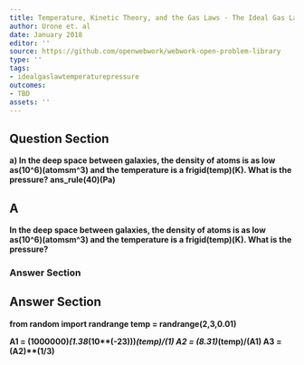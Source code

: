 ```yaml
---
title: Temperature, Kinetic Theory, and the Gas Laws - The Ideal Gas Law
author: Urone et. al
date: January 2018
editor: ''
source: https://github.com/openwebwork/webwork-open-problem-library
type: ''
tags:
- idealgaslawtemperaturepressure
outcomes:
- TBD
assets: ''
---
```


## Question Section 

<b>
a) In the deep space between galaxies, the density of atoms is as low as(10^6)(atomsm^3) and the temperature is a frigid(temp)(K). What is the pressure?
ans_rule(40)(Pa)

## A
In the deep space between galaxies, the density of atoms is as low as(10^6)(atomsm^3) and the temperature is a frigid(temp)(K). What is the pressure?
### Answer Section


## Answer Section

from random import randrange
temp = randrange(2,3,0.01)

A1 = (1000000)*(1.38*(10**(-23)))*(temp)/(1)
A2 = (8.31)*(temp)/(A1)
A3 = (A2)**(1/3)